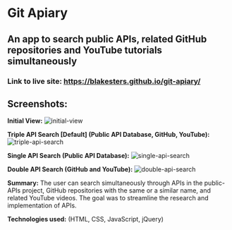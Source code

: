 # Git Apiary
## An app to search public APIs, related GitHub repositories and YouTube tutorials simultaneously

### Link to live site: https://blakesters.github.io/git-apiary/

## Screenshots:

**Initial View:** ![initial-view](https://github.com/Blakesters/git-apiary/blob/master/screenshots/initial-view.png)

**Triple API Search [Default] (Public API Database, GitHub, YouTube):** ![triple-api-search](https://github.com/Blakesters/git-apiary/blob/master/screenshots/triple-api-search.png)

**Single API Search (Public API Database):** ![single-api-search](https://github.com/Blakesters/git-apiary/blob/master/screenshots/single-api-search.png)

**Double API Search (GitHub and YouTube):** ![double-api-search](https://github.com/Blakesters/git-apiary/blob/master/screenshots/double-api-search.png)

**Summary:**
The user can search simultaneously through APIs in the 
public-APIs project, GitHub repositories with the same or a similar name, 
and related YouTube videos. The goal was to streamline the research and implementation of APIs.

**Technologies used:** 
(HTML, CSS, JavaScript, jQuery)

